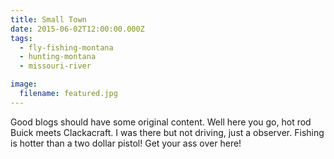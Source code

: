 ```yaml
---
title: Small Town
date: 2015-06-02T12:00:00.000Z
tags:
  - fly-fishing-montana
  - hunting-montana
  - missouri-river

image:
  filename: featured.jpg
---
```


Good blogs should have some original content. Well here you go, hot rod Buick meets Clackacraft. I was there but not driving, just a observer. Fishing is hotter than a two dollar pistol! Get your ass over here!
